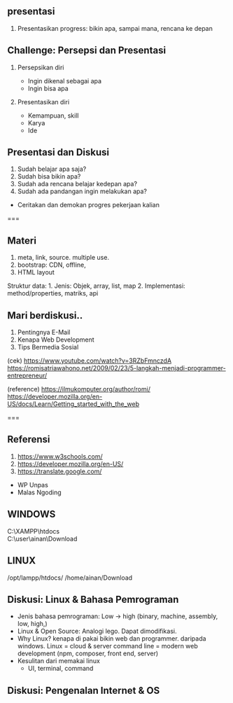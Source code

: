 
## presentasi

1. Presentasikan progress: bikin apa, sampai mana, rencana ke depan

## Challenge: Persepsi dan Presentasi

1. Persepsikan diri
    - Ingin dikenal sebagai apa
    - Ingin bisa apa

2. Presentasikan diri
    - Kemampuan, skill
    - Karya
    - Ide
    
## Presentasi dan Diskusi

1. Sudah belajar apa saja?
2. Sudah bisa bikin apa?
3. Sudah ada rencana belajar kedepan apa?
4. Sudah ada pandangan ingin melakukan apa?

* Ceritakan dan demokan progres pekerjaan kalian

===

## Materi

1. meta, link, source. multiple use.
2. bootstrap: CDN, offline,
3. HTML layout

Struktur data:
    1. Jenis: Objek, array, list, map
    2. Implementasi: method/properties, matriks, api

## Mari berdiskusi..

1. Pentingnya E-Mail
2. Kenapa Web Development
3. Tips Bermedia Sosial

(cek)
https://www.youtube.com/watch?v=3RZbFmnczdA
https://romisatriawahono.net/2009/02/23/5-langkah-menjadi-programmer-entrepreneur/

(reference) 
https://ilmukomputer.org/author/romi/
https://developer.mozilla.org/en-US/docs/Learn/Getting_started_with_the_web

===

## Referensi

1. https://www.w3schools.com/
2. https://developer.mozilla.org/en-US/
3. https://translate.google.com/

- WP Unpas
- Malas Ngoding

## WINDOWS

C:\XAMPP\htdocs\
C:\user\ainan\Download

## LINUX

/opt/lampp/htdocs/
/home/ainan/Download

## Diskusi: Linux & Bahasa Pemrograman

- Jenis bahasa pemrograman: 
    Low -> high (binary, machine, assembly, low, high,)
- Linux & Open Source: 
    Analogi lego. Dapat dimodifikasi.
- Why Linux? kenapa di pakai bikin web dan programmer. daripada windows. 
    Linux = cloud & server
    command line = modern web development (npm, composer, front end, server)
- Kesulitan dari memakai linux
    - UI, terminal, command

## Diskusi: Pengenalan Internet & OS
